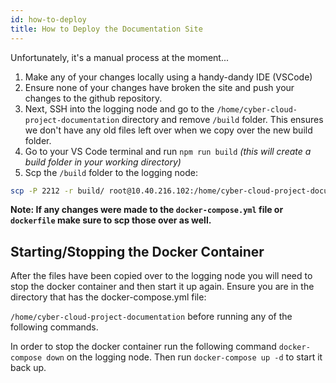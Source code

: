 ```yaml
---
id: how-to-deploy
title: How to Deploy the Documentation Site
---
```


Unfortunately, it's a manual process at the moment...

1. Make any of your changes locally using a handy-dandy IDE (VSCode)
2. Ensure none of your changes have broken the site and push your changes to the github repository.
3. Next, SSH into the logging node and go to the `/home/cyber-cloud-project-documentation` directory and remove `/build` folder. This ensures we don't have any old files left over when we copy over the new build folder.
4. Go to your VS Code terminal and run `npm run build` *(this will create a build folder in your working directory)*
5. Scp the `/build` folder to the logging node:

```bash
scp -P 2212 -r build/ root@10.40.216.102:/home/cyber-cloud-project-documentation/build
```

**Note: If any changes were made to the `docker-compose.yml` file or `dockerfile` make sure to scp those over as well.**

## Starting/Stopping the Docker Container 
After the files have been copied over to the logging node you will need to stop the docker container and then start it up again.
Ensure you are in the directory that has the docker-compose.yml file: 

`/home/cyber-cloud-project-documentation` before running any of the following commands.


In order to stop the docker container run the following command `docker-compose down` on the logging node. 
Then run `docker-compose up -d` to start it back up.


